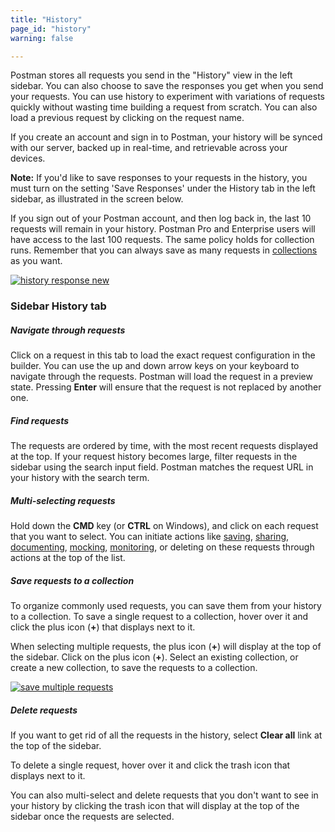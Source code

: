 ```yaml
---
title: "History"
page_id: "history"
warning: false

---
```


Postman stores all requests you send in the "History" view in the left sidebar. You can also choose to save the responses you get when you send your requests. You can use history to experiment with variations of requests quickly without wasting time building a request from scratch. You can also load a previous request by clicking on the request name.

If you create an account and sign in to Postman, your history will be synced with our server, backed up in real-time, and retrievable across your devices. 

**Note:** If you'd like to save responses to your requests in the history, you must turn on the setting 'Save Responses' under the History tab in the left sidebar, as illustrated in the screen below. 

If you sign out of your Postman account, and then log back in, the last 10 requests will remain in your history. Postman Pro and Enterprise users will have access to the last 100 requests. The same policy holds for collection runs. Remember that you can always save as many requests in [collections](/docs/postman/collections/creating_collections) as you want.

[![history response new](https://s3.amazonaws.com/postman-static-getpostman-com/postman-docs/History_Response_New1.png)](https://s3.amazonaws.com/postman-static-getpostman-com/postman-docs/History_Response_New1.png)

### Sidebar History tab

##### **Navigate through requests**

Click on a request in this tab to load the exact request configuration in the builder. You can use the up and down arrow keys on your keyboard to navigate through the requests. Postman will load the request in a preview state. Pressing **Enter** will ensure that the request is not replaced by another one.

##### **Find requests**

The requests are ordered by time, with the most recent requests displayed at the top. If your request history becomes large, filter requests in the sidebar using the search input field. Postman matches the request URL in your history with the search term.

##### **Multi-selecting requests**

Hold down the **CMD** key (or **CTRL** on Windows), and click on each request that you want to select. You can initiate actions like [saving](/docs/postman/collections/creating_collections), [sharing](/docs/postman/collections/sharing_collections), [documenting](/docs/postman/api_documentation/intro_to_api_documentation), [mocking](/docs/postman/mock_servers), [monitoring](/docs/postman/monitors/intro_monitors), or deleting on these requests through actions at the top of the list.

##### **Save requests to a collection**

To organize commonly used requests, you can save them from your history to a collection. To save a single request to a collection, hover over it and click the plus icon (**+**) that displays next to it. 

When selecting multiple requests, the plus icon (**+**) will display at the top of the sidebar. Click on the plus icon (**+**). Select an existing collection, or create a new collection, to save the requests to a collection.

[![save multiple requests](https://s3.amazonaws.com/postman-static-getpostman-com/postman-docs/WS-save-multi-requests.png)](https://s3.amazonaws.com/postman-static-getpostman-com/postman-docs/WS-save-multi-requests.png)

##### **Delete requests**

If you want to get rid of all the requests in the history, select **Clear all** link at the top of the sidebar. 

To delete a single request, hover over it and click the trash icon that displays next to it. 

You can also multi-select and delete requests that you don't want to see in your history by clicking the trash icon that will display at the top of the sidebar once the requests are selected. 
